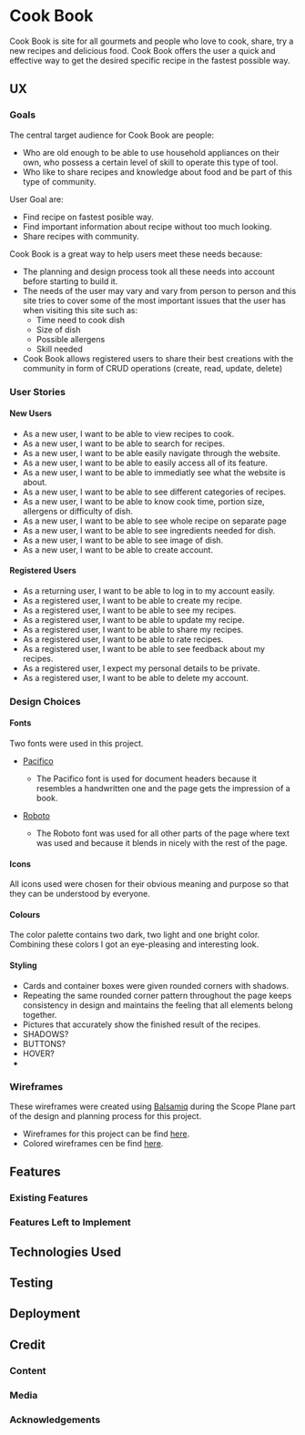# Cook Book

Cook Book is site for all gourmets and people who love to cook, share, try a new recipes and delicious food. Cook Book offers the user a quick and effective way to get the desired specific recipe in the fastest possible way.

## UX

### Goals

The central target audience for Cook Book are people:

- Who are old enough to be able to use household appliances on their own, who possess a certain level of skill to operate this type of tool.
- Who like to share recipes and knowledge about food and be part of this type of community.

User Goal are:

- Find recipe on fastest posible way.
- Find important information about recipe without too much looking.
- Share recipes with community. 

Cook Book is a great way to help users meet these needs because:

- The planning and design process took all these needs into account before starting to build it.
- The needs of the user may vary and vary from person to person and this site tries to cover some of the most important issues that the user    has when visiting this site such as: 
    - Time need to cook dish
    - Size of dish
    - Possible allergens
    - Skill needed
- Cook Book allows registered users to share their best creations with the community in form of CRUD operations (create, read, update, delete)

### User Stories

#### New Users

- As a new user, I want to be able to view recipes to cook.
- As a new user, I want to be able to search for recipes.
- As a new user, I want to be able easily navigate through the website. 
- As a new user, I want to be able to easily access all of its feature.
- As a new user, I want to be able to immediatly see what the website is about.
- As a new user, I want to be able to see different categories of recipes.
- As a new user, I want to be able to know cook time, portion size, allergens or difficulty of dish. 
- As a new user, I want to be able to see whole recipe on separate page
- As a new user, I want to be able to see ingredients needed for dish.
- As a new user, I want to be able to see image of dish.
- As a new user, I want to be able to create account.

#### Registered Users

- As a returning user, I want to be able to log in to my account easily.
- As a registered user, I want to be able to create my recipe.
- As a registered user, I want to be able to see my recipes.
- As a registered user, I want to be able to update my recipe.
- As a registered user, I want to be able to share my recipes.
- As a registered user, I want to be able to rate recipes.
- As a registered user, I want to be able to see feedback about my recipes.
- As a registered user, I expect my personal details to be private.
- As a registered user, I want to be able to delete my account.

### Design Choices

#### Fonts

Two fonts were used in this project.

- [Pacifico](https://fonts.google.com/specimen/Pacifico)
    - The Pacifico font is used for document headers because it resembles a handwritten one and the page gets the impression of a book.

- [Roboto](https://fonts.google.com/specimen/Roboto?query=Roboto)
    - The Roboto font was used for all other parts of the page where text was used and because it blends in nicely with the rest of the page.

#### Icons

All icons used were chosen for their obvious meaning and purpose so that they can be understood by everyone.

#### Colours

The color palette contains two dark, two light and one bright color. Combining these colors I got an eye-pleasing and interesting look.

#### Styling

- Cards and container boxes were given rounded corners with shadows.
- Repeating the same rounded corner pattern throughout the page keeps consistency in design and maintains the feeling that all elements         belong together.
- Pictures that accurately show the finished result of the recipes.
- SHADOWS?
- BUTTONS?
- HOVER?
- 

### Wireframes

These wireframes were created using [Balsamiq](https://balsamiq.com/) during the Scope Plane part of the design and planning process for this project.

- Wireframes for this project can be find [here](readme_files/wireframes/colored_wireframes/cook_book_wireframes.pdf).
- Colored wireframes cen be find [here](readme_files/wireframes/colored_wireframes/cook_book_wireframes_colored.pdf).

## Features
### Existing Features
### Features Left to Implement
## Technologies Used
## Testing
## Deployment
## Credit
### Content
### Media
### Acknowledgements